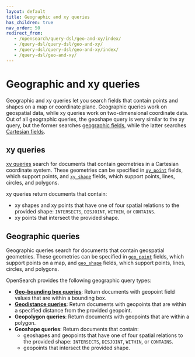 ```yaml
---
layout: default
title: Geographic and xy queries
has_children: true
nav_order: 50
redirect_from:
   - /opensearch/query-dsl/geo-and-xy/index/
   - /query-dsl/query-dsl/geo-and-xy/
   - /query-dsl/query-dsl/geo-and-xy/index/
   - /query-dsl/geo-and-xy/
---
```


# Geographic and xy queries

Geographic and xy queries let you search fields that contain points and shapes on a map or coordinate plane. Geographic queries work on geospatial data, while xy queries work on two-dimensional coordinate data. Out of all geographic queries, the geoshape query is very similar to the xy query, but the former searches [geographic fields]({{site.url}}{{site.baseurl}}/opensearch/supported-field-types/geographic/), while the latter searches [Cartesian fields]({{site.url}}{{site.baseurl}}/opensearch/supported-field-types/xy).

## xy queries

[xy queries]({{site.url}}{{site.baseurl}}/opensearch/query-dsl/geo-and-xy/xy) search for documents that contain geometries in a Cartesian coordinate system. These geometries can be specified in [`xy_point`]({{site.url}}{{site.baseurl}}/opensearch/supported-field-types/xy-point) fields, which support points, and [`xy_shape`]({{site.url}}{{site.baseurl}}/opensearch/supported-field-types/xy-shape) fields, which support points, lines, circles, and polygons. 

xy queries return documents that contain:
- xy shapes and xy points that have one of four spatial relations to the provided shape: `INTERSECTS`, `DISJOINT`, `WITHIN`, or `CONTAINS`.
- xy points that intersect the provided shape.

## Geographic queries

Geographic queries search for documents that contain geospatial geometries. These geometries can be specified in [`geo_point`]({{site.url}}{{site.baseurl}}/opensearch/supported-field-types/geo-point/) fields, which support points on a map, and [`geo_shape`]({{site.url}}{{site.baseurl}}/opensearch/supported-field-types/geo-shape/) fields, which support points, lines, circles, and polygons. 

OpenSearch provides the following geographic query types:

- [**Geo-bounding box queries**]({{site.url}}{{site.baseurl}}/opensearch/query-dsl/geo-and-xy/geo-bounding-box/): Return documents with geopoint field values that are within a bounding box. 
- [**Geodistance queries**]({{site.url}}{{site.baseurl}}/query-dsl/geo-and-xy/geodistance/): Return documents with geopoints that are within a specified distance from the provided geopoint.
- **Geopolygon queries**: Return documents with geopoints that are within a polygon.
- **Geoshape queries**: Return documents that contain:
    - geoshapes and geopoints that have one of four spatial relations to the provided shape: `INTERSECTS`, `DISJOINT`, `WITHIN`, or `CONTAINS`.
    - geopoints that intersect the provided shape.